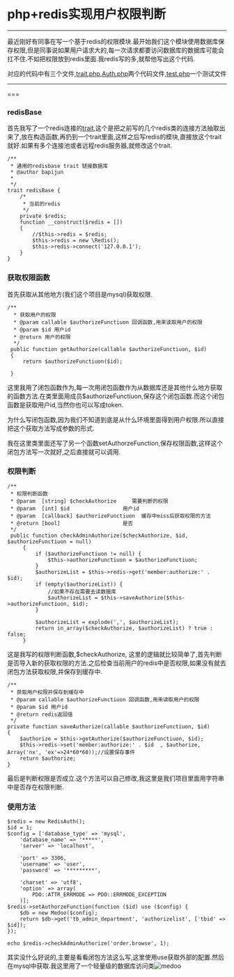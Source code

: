 php+redis实现用户权限判断
===
---

最近刚好有同事在写一个基于redis的权限模块.最开始我们这个模块使用数据库保存权限,但是同事说如果用户请求大的,每一次请求都要访问数据库的数据库可能会扛不住.不如把权限放到redis里面.我redis写的多,就帮他写出这个代码.

对应的代码中有三个文件,[trait.php](1-14/redisBase.php),[Auth.php](1-14/RedisAuth.php)两个代码文件,[test.php](1-14/redisAuthTest.php)一个测试文件

---
===


### redisBase

首先我写了一个redis连接的[trait](1-14/redisBase.png),这个是把之前写的几个redis类的连接方法抽取出来了,放在构造函数,再扔到一个trait里面,这样之后写redis的模块,直接放这个trait就好.如果有多个连接池或者远程redis服务器,就修改这个trait.
```
/**
 * 通用的redisbase trait 链接数据库
 * @author bapijun
 *
 */
trait redisBase {
    /*
     * 当前的redis
     */
    private $redis;
    function __construct($redis = [])
    {
        //$this->redis = $redis;
        $this->redis = new \Redis();
        $this->redis->connect('127.0.0.1');
    }
}
```

### 获取权限函数
首先获取从其他地方(我们这个项目是mysql)获取权限.
```
/**
  * 获取用户的权限
  * @param callable $authorizeFunctiuon 回调函数,用来读取用户的权限
  * @param $id 用户id
  * @return 用户的权限
  */
 public function getAuthorize(callable $authorizeFunctiuon, $id)
 {
     return $authorizeFunctiuon($id);

 }
```
这里我用了闭包函数作为,每一次用闭包函数作为从数据库还是其他什么地方获取的函数方法.在类里面用成员$authorizeFunctiuon,保存这个闭包函数.而这个闭包函数是获取用户id,当然你也可以写成token.

为什么写闭包函数,因为我们不知道到底是从什么环境里面得到用户权限.所以直接把这个获取方法写成参数的形式.

我在这里类里面还写了另一个函数setAuthorzeFunction,保存权限函数,这样这个闭包方法写一次就好,之后直接就可以调用.

### 权限判断
```
/**
 * 权限判断函数
 * @param  [string] $checkAuthorize     需要判断的权限
 * @param  [int] $id                 用户id
 * @param  [callback] $authorizeFunctiuon  缓存中miss后获取权限的方法
 * @return [bool]                    是否
 */
 public function checkAdminAuthorize($checkAuthorize, $id, $authorizeFunctiuon = null)
     {
         if ($authorizeFunctiuon != null) {
             $this->authorizeFunctiuon = $authorizeFunctiuon;
         }
         $authorizeList = $this->redis->get('member:authorize:' . $id);
         if (empty($authorizeList)) {
             //如果不存在需要去读数据库
             $authorizeList = $this->saveAuthorize($this->authorizeFunctiuon, $id);
         }

         $authorizeList = explode(',', $authorizeList);
         return in_array($checkAuthorize, $authorizeList) ? true : false;
     }
```
这是我写的权限判断函数,$checkAuthorize, 这里的逻辑就比较简单了,首先判断是否导入新的获取权限的方法.之后检查当前用户的redis中是否权限,如果没有就去闭包方法获取权限,并保存到缓存中.
```
/**
 * 获取用户权限并保存到缓存中
 * @param callable $authorizeFunctiuon 回调函数,用来读取用户的权限
 * @param $id 用户id
 * @return redis返回值
 */
private function saveAuthorize(callable $authorizeFunctiuon, $id)
{
    $authorize = $this->getAuthorize($authorizeFunctiuon, $id);
    $this->redis->set('member:authorize:' . $id  , $authorize, Array('nx', 'ex'=>24*60*60));//设置保存事件
    return $authorize;
}

```
最后是判断权限是否成立.这个方法可以自己修改,我这里是我们项目里面用字符串中是否存在权限判断.

### 使用方法

```
$redis = new RedisAuth();
$id = 1;
$config = ['database_type' => 'mysql',
    'database_name' => '*****',
    'server' => 'localhost',

    'port' => 3306,
    'username' => 'user',
    'password' => '*********',

    'charset' => 'utf8',
    'option' => array(
        PDO::ATTR_ERRMODE => PDO::ERRMODE_EXCEPTION
    )];
$redis->setAuthorzeFunction(function ($id) use ($config) {
    $db = new Medoo($config);
    return $db->get('tb_admin_department', 'authorizelist', ['tbid' => $id]);
});

echo $redis->checkAdminAuthorize('order.browse', 1);

```
其实没什么好说的,主要是看看闭包方法这么写,这里使用use获取外部的配置.然后在mysql中获取.我这里用了一个轻量级的数据库访问类![medoo](https://medoo.lvtao.net/)
